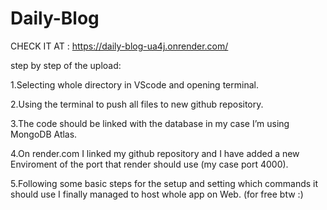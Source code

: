 # Daily-Blog
CHECK IT AT : https://daily-blog-ua4j.onrender.com/

step by step of the upload:

1.Selecting whole directory in VScode and opening terminal.

2.Using the terminal to push all files to new github repository.

3.The code should be linked with the database in my case I’m using MongoDB Atlas.

4.On render.com I linked my github repository and I have added a new Enviroment of the port that render should use (my case port 4000).

5.Following some basic steps for the setup and setting which commands it should use I finally managed to host whole app on Web. (for free btw :)
